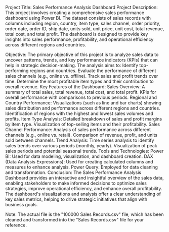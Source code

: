 Project Title: Sales Performance Analysis Dashboard
Project Description:
This project involves creating a comprehensive sales performance dashboard using Power BI. The dataset consists of sales records with columns including region, country, item type, sales channel, order priority, order date, order ID, ship date, units sold, unit price, unit cost, total revenue, total cost, and total profit. The dashboard is designed to provide key insights into sales performance, profitability, and operational efficiency across different regions and countries.

Objective:
The primary objective of this project is to analyze sales data to uncover patterns, trends, and key performance indicators (KPIs) that can help in strategic decision-making. The analysis aims to:
Identify top-performing regions and countries.
Evaluate the performance of different sales channels (e.g., online vs. offline).
Track sales and profit trends over time.
Determine the most profitable item types and their contribution to overall revenue.
Key Features of the Dashboard:
Sales Overview:
A summary of total sales, total revenue, total cost, and total profit.
KPIs for overall performance with comparisons to previous periods.
Regional and Country Performance:
Visualizations (such as line and bar charts) showing sales distribution and performance across different regions and countries.
Identification of regions with the highest and lowest sales volumes and profits.
Item Type Analysis:
Detailed breakdown of sales and profit margins by item type.
Visualization of top-selling items and their profitability.
Sales Channel Performance:
Analysis of sales performance across different channels (e.g., online vs. retail).
Comparison of revenue, profit, and units sold between channels.
Trend Analysis:
Time series analysis to identify sales trends over various periods (monthly, yearly).
Visualization of peak sales periods and potential seasonal trends.
Tools and Technologies:
Power BI: Used for data modeling, visualization, and dashboard creation.
DAX (Data Analysis Expressions): Used for creating calculated columns and measures to enhance analysis.
Power Query: Employed for data cleaning and transformation.
Conclusion:
The Sales Performance Analysis Dashboard provides an interactive and insightful overview of the sales data, enabling stakeholders to make informed decisions to optimize sales strategies, improve operational efficiency, and enhance overall profitability. The dashboard's visualizations and analysis offer a clear understanding of key sales metrics, helping to drive strategic initiatives that align with business goals.

Note: The actual file is the "100000 Sales Records.csv" file, which has been cleaned and transformed into the "Sales Records.csv" file for your reference.
